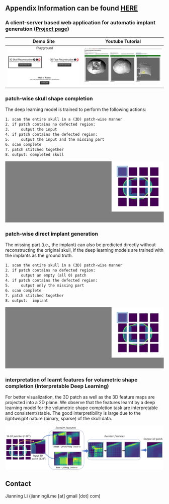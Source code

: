 ## Appendix Information can be found [HERE](https://github.com/Jianningli/MIA/tree/add-license-1/source)

### A client-server based web application for automatic implant generation ([Project page](http://jianningli.me/autoCranialImp))

| Demo Site|Youtube Tutorial|
| ------      | ------ |
|[![Studierfenster](https://github.com/Jianningli/MIA/blob/add-license-1/images/website.PNG)](http://studierfenster.icg.tugraz.at/ "Studierfenster")  |  [![Skull Shape Reconstruction](https://github.com/Jianningli/MIA/blob/add-license-1/images/youtube.PNG)](https://www.youtube.com/watch?v=pt-jw8nXzgs&feature=youtu.be "Skull Shape Reconstruction")|



 ### patch-wise skull shape completion

The deep learning model is trained to perform the following actions:

```
1. scan the entire skull in a (3D) patch-wise manner
2. if patch contains no defected region:
3.     output the input
4. if patch contains the defected region:
5.     output the input and the missing part 
6. scan complete
7. patch stitched together
8. output: completed skull
```

![example](https://github.com/Jianningli/MIA/blob/add-license-1/images/patch-wise.gif)


### patch-wise direct implant generation
The missing part (i.e., the implant) can also be predicted directly without reconstructing the original skull, if the deep learning models are trained with the implants as the ground truth.

```
1. scan the entire skull in a (3D) patch-wise manner
2. if patch contains no defected region:
3.     output an empty (all 0) patch 
4. if patch contains the defected region:
5.     output only the missing part 
6. scan complete
7. patch stitched together
8. output:  implant
```
  
![example](https://github.com/Jianningli/MIA/blob/add-license-1/images/patch-wise-implant.gif)


### interpretation of learnt features for volumetric shape completion (Interpretable Deep Learning)
For better visualization, the 3D patch as well as the 3D feature maps are projected into a 2D plane.
We observe that the features learnt by a deep learning model for the volumetric shape completion task are interpretable and consistent/stable. 
The good interpretibility is large due to the <em>lightweight</em> nature (binary, sparse) of the skull data. 

![example](https://github.com/Jianningli/MIA/blob/add-license-1/images/features.png)

## Contact
Jianning Li (jianningli.me [at] gmail [dot] com)



